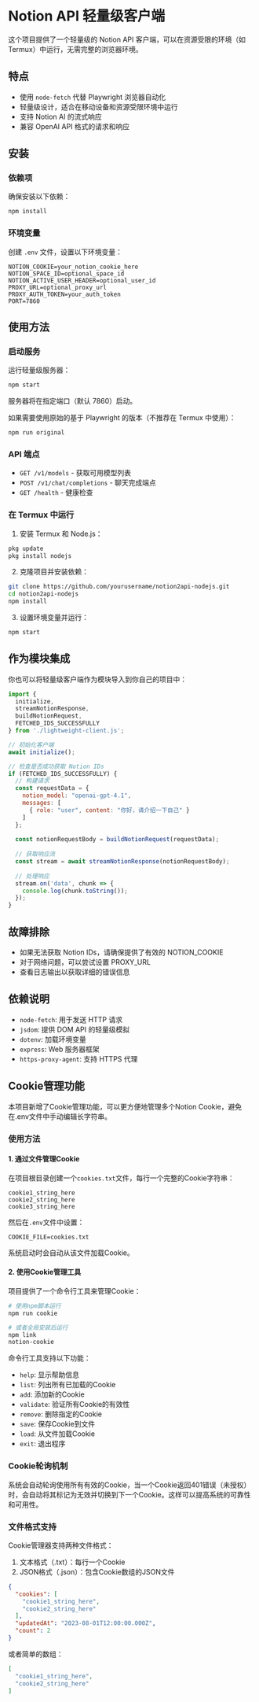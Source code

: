 # Notion API 轻量级客户端

这个项目提供了一个轻量级的 Notion API 客户端，可以在资源受限的环境（如 Termux）中运行，无需完整的浏览器环境。

## 特点

- 使用 `node-fetch` 代替 Playwright 浏览器自动化
- 轻量级设计，适合在移动设备和资源受限环境中运行
- 支持 Notion AI 的流式响应
- 兼容 OpenAI API 格式的请求和响应

## 安装

### 依赖项

确保安装以下依赖：

```bash
npm install
```

### 环境变量

创建 `.env` 文件，设置以下环境变量：

```
NOTION_COOKIE=your_notion_cookie_here
NOTION_SPACE_ID=optional_space_id
NOTION_ACTIVE_USER_HEADER=optional_user_id
PROXY_URL=optional_proxy_url
PROXY_AUTH_TOKEN=your_auth_token
PORT=7860
```

## 使用方法

### 启动服务

运行轻量级服务器：

```bash
npm start
```

服务器将在指定端口（默认 7860）启动。

如果需要使用原始的基于 Playwright 的版本（不推荐在 Termux 中使用）：

```bash
npm run original
```

### API 端点

- `GET /v1/models` - 获取可用模型列表
- `POST /v1/chat/completions` - 聊天完成端点
- `GET /health` - 健康检查

### 在 Termux 中运行

1. 安装 Termux 和 Node.js：
```bash
pkg update
pkg install nodejs
```

2. 克隆项目并安装依赖：
```bash
git clone https://github.com/yourusername/notion2api-nodejs.git
cd notion2api-nodejs
npm install
```

3. 设置环境变量并运行：
```bash
npm start
```

## 作为模块集成

你也可以将轻量级客户端作为模块导入到你自己的项目中：

```javascript
import {
  initialize,
  streamNotionResponse,
  buildNotionRequest,
  FETCHED_IDS_SUCCESSFULLY
} from './lightweight-client.js';

// 初始化客户端
await initialize();

// 检查是否成功获取 Notion IDs
if (FETCHED_IDS_SUCCESSFULLY) {
  // 构建请求
  const requestData = {
    notion_model: "openai-gpt-4.1",
    messages: [
      { role: "user", content: "你好，请介绍一下自己" }
    ]
  };
  
  const notionRequestBody = buildNotionRequest(requestData);
  
  // 获取响应流
  const stream = await streamNotionResponse(notionRequestBody);
  
  // 处理响应
  stream.on('data', chunk => {
    console.log(chunk.toString());
  });
}
```

## 故障排除

- 如果无法获取 Notion IDs，请确保提供了有效的 NOTION_COOKIE
- 对于网络问题，可以尝试设置 PROXY_URL
- 查看日志输出以获取详细的错误信息

## 依赖说明

- `node-fetch`: 用于发送 HTTP 请求
- `jsdom`: 提供 DOM API 的轻量级模拟
- `dotenv`: 加载环境变量
- `express`: Web 服务器框架
- `https-proxy-agent`: 支持 HTTPS 代理

## Cookie管理功能

本项目新增了Cookie管理功能，可以更方便地管理多个Notion Cookie，避免在.env文件中手动编辑长字符串。

### 使用方法

#### 1. 通过文件管理Cookie

在项目根目录创建一个`cookies.txt`文件，每行一个完整的Cookie字符串：

```
cookie1_string_here
cookie2_string_here
cookie3_string_here
```

然后在`.env`文件中设置：

```
COOKIE_FILE=cookies.txt
```

系统启动时会自动从该文件加载Cookie。

#### 2. 使用Cookie管理工具

项目提供了一个命令行工具来管理Cookie：

```bash
# 使用npm脚本运行
npm run cookie

# 或者全局安装后运行
npm link
notion-cookie
```

命令行工具支持以下功能：

- `help`: 显示帮助信息
- `list`: 列出所有已加载的Cookie
- `add`: 添加新的Cookie
- `validate`: 验证所有Cookie的有效性
- `remove`: 删除指定的Cookie
- `save`: 保存Cookie到文件
- `load`: 从文件加载Cookie
- `exit`: 退出程序

### Cookie轮询机制

系统会自动轮询使用所有有效的Cookie，当一个Cookie返回401错误（未授权）时，会自动将其标记为无效并切换到下一个Cookie。这样可以提高系统的可靠性和可用性。

### 文件格式支持

Cookie管理器支持两种文件格式：

1. 文本格式（.txt）：每行一个Cookie
2. JSON格式（.json）：包含Cookie数组的JSON文件

```json
{
  "cookies": [
    "cookie1_string_here",
    "cookie2_string_here"
  ],
  "updatedAt": "2023-08-01T12:00:00.000Z",
  "count": 2
}
```

或者简单的数组：

```json
[
  "cookie1_string_here",
  "cookie2_string_here"
]
``` 